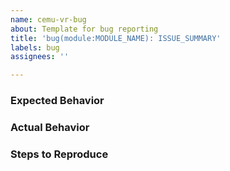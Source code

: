 ```yaml
---
name: cemu-vr-bug
about: Template for bug reporting
title: 'bug(module:MODULE_NAME): ISSUE_SUMMARY'
labels: bug
assignees: ''

---
```


### Expected Behavior

<!-- Insert a description to how to the module should perform. -->

### Actual Behavior

<!-- Insert a description to how to the module is performing, including any logs or error output. -->

### Steps to Reproduce

<!-- Insert steps that describe how to reproduce the issue -->

<!-- #### Related Issues
Tag any related issues by adding the issue number in format `#{issue-number}` -->
